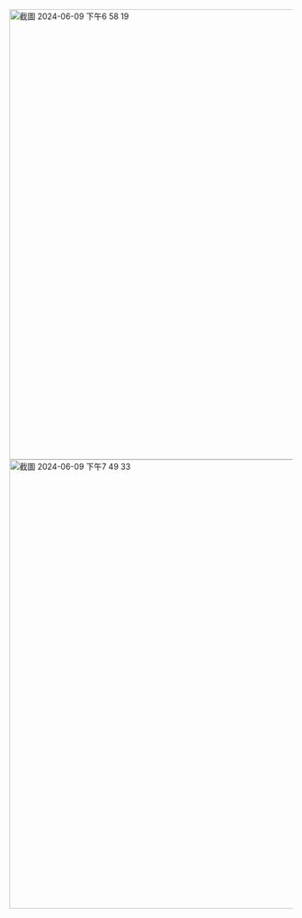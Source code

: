 <img width="802" alt="截圖 2024-06-09 下午6 58 19" src="https://github.com/Huuu0404/stable-diffusion-tk/assets/159526910/d6e97ac1-2fd6-430d-9864-5cd819689402">
<img width="800" alt="截圖 2024-06-09 下午7 49 33" src="https://github.com/Huuu0404/stable-diffusion-tk/assets/159526910/6f0f4869-98fa-4d48-b024-e6f0deed9152">
